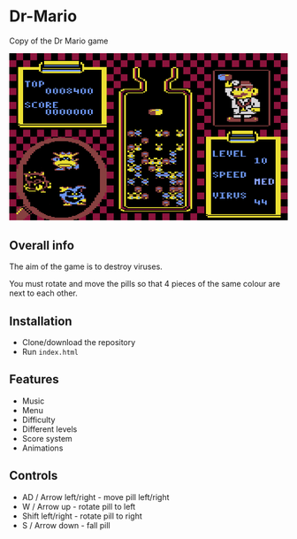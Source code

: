 # Dr-Mario
Copy of the Dr Mario game

![look](img/look.png)


##  Overall info

The aim of the game is to destroy viruses. 

You must rotate and move the pills so that 4 pieces of the same colour are next to each other.

## Installation

 - Clone/download the repository
 - Run `index.html`
    

## Features

- Music
- Menu
- Difficulty
- Different levels
- Score system
- Animations


## Controls

- AD / Arrow left/right - move pill left/right
- W / Arrow up - rotate pill to left
- Shift left/right - rotate pill to right
- S / Arrow down - fall pill

